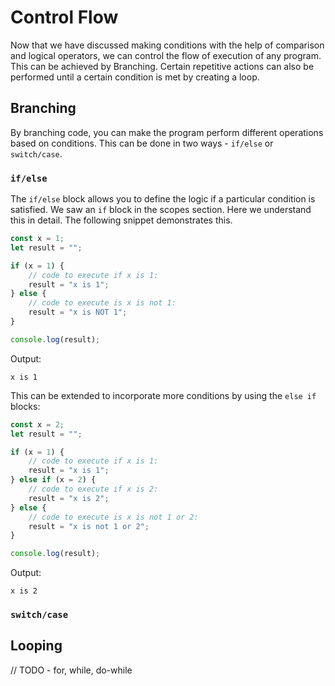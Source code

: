 # Control Flow

Now that we have discussed making conditions with the help of comparison and logical operators, we can control the flow of execution of any program. This can be achieved by Branching. Certain repetitive actions can also be performed until a certain condition is met by creating a loop.

## Branching

By branching code, you can make the program perform different operations based on conditions. This can be done in two ways - `if/else` or `switch/case`.

### `if/else`

The `if/else` block allows you to define the logic if a particular condition is satisfied. We saw an `if` block in the scopes section. Here we understand this in detail. The following snippet demonstrates this.

```ts
const x = 1;
let result = "";

if (x = 1) {
    // code to execute if x is 1:
    result = "x is 1";
} else {
    // code to execute is x is not 1:
    result = "x is NOT 1";
}

console.log(result);
```

Output:

```
x is 1
```

This can be extended to incorporate more conditions by using the `else if` blocks:

```ts
const x = 2;
let result = "";

if (x = 1) {
    // code to execute if x is 1:
    result = "x is 1";
} else if (x = 2) {
    // code to execute if x is 2:
    result = "x is 2";
} else {
    // code to execute is x is not 1 or 2:
    result = "x is not 1 or 2";
}

console.log(result);
```

Output:

```
x is 2
```

### `switch/case`

## Looping

// TODO - for, while, do-while